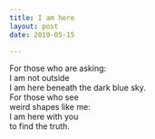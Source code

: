 ```yaml
---
title: I am here
layout: post
date: 2019-05-15

---
```


For those who are asking:  
I am not outside  
I am here beneath the dark blue sky.  
For those who see  
weird shapes like me:  
I am here with you  
to find the truth.  
